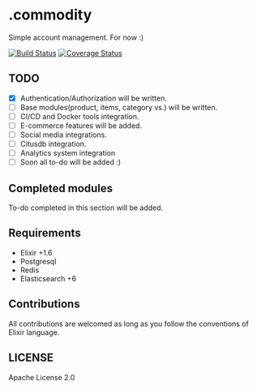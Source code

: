# .commodity
Simple account management. For now :)

[![Build Status](https://travis-ci.org/akdilsiz/commodity-cloud.svg?branch=master)](https://travis-ci.org/akdilsiz/commodity-cloud)
[![Coverage Status](https://coveralls.io/repos/github/akdilsiz/commodity-cloud/badge.svg?branch=master)](https://coveralls.io/github/akdilsiz/commodity-cloud?branch=master)

## TODO
 - [x] Authentication/Authorization will be written.
 - [ ] Base modules(product, items, category vs.) will be written.
 - [ ] CI/CD and Docker tools integration.
 - [ ] E-commerce features will be added.
 - [ ] Social media integrations.
 - [ ] Citusdb integration.
 - [ ] Analytics system integration
 - [ ] Soon all to-do will be added :)

## Completed modules
To-do completed in this section will be added.

## Requirements
 - Elixir +1.6
 - Postgresql
 - Redis
 - Elasticsearch +6

## Contributions
All contributions are welcomed as long as you follow the conventions of Elixir language.

## LICENSE 
Apache License 2.0